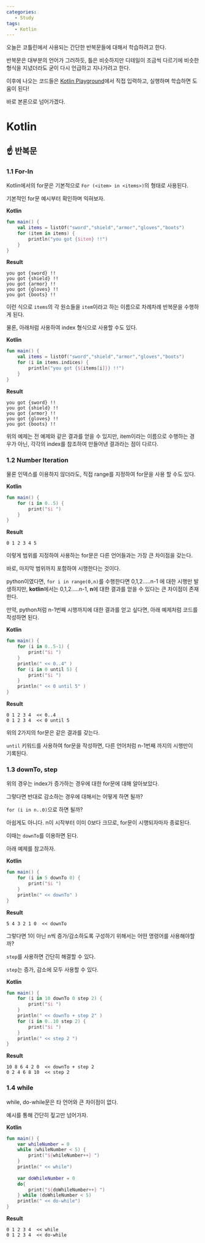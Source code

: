 ```yaml
---
categories: 
   - Study
tags:
   - Kotlin
---
```

오늘은 코틀린에서 사용되는 간단한 반복문들에 대해서 학습하려고 한다.

반복문은 대부분의 언어가 그러하듯, 틀은 비슷하지만 디테일이 조금씩 다르기에 비슷한 형식을 지녔더라도 굳이 다시 언급하고 지나가려고 한다.

이후에 나오는 코드들은 [Kotlin Playground](https://play.kotlinlang.org/)에서 직접 입력하고, 실행하며 학습하면 도움이 된다!

바로 본론으로 넘어가겠다.

# Kotlin
## ☝ 반복문

### 1.1 For-In

Kotlin에서의 for문은 기본적으로 `For (<item> in <items>)`의 형태로 사용된다.

기본적인 for문 예시부터 확인하며 익혀보자.

**Kotlin**
```kotlin
fun main() {
	val items = listOf("sword","shield","armor","gloves","boots")
    for (item in items) {
        println("you got {$item} !!")
    }
}
```

**Result**
```
you got {sword} !!
you got {shield} !!
you got {armor} !!
you got {gloves} !!
you got {boots} !!
```

이런 식으로 `items`의 각 원소들을 `item`이라고 하는  이름으로 차례차례 반복문을 수행하게 된다.

물론, 아래처럼 사용하여 index 형식으로 사용할 수도 있다.

**Kotlin**
```kotlin
fun main() {
	val items = listOf("sword","shield","armor","gloves","boots")
    for (i in items.indices) {
        println("you got {${items[i]}} !!")
    }
}
```

**Result**
```
you got {sword} !!
you got {shield} !!
you got {armor} !!
you got {gloves} !!
you got {boots} !!
```

위의 예제는 전 예제와 같은 결과를 얻을 수 있지만, item이라는 이름으로 수행하는 경우가 아닌, 각각의 index를 참조하여 만들어낸 결과라는 점이 다르다.

### 1.2 Number Iteration

물론 인덱스를 이용하지 않더라도, 직접 range를 지정하여 for문을 사용 할 수도 있다.

**Kotlin**
```kotlin
fun main() {
	for (i in 0..5) {
        print("$i ")
    }
}
```

**Result**
```
0 1 2 3 4 5
```

이렇게 범위를 지정하여 사용하는 for문은 다른 언어들과는 가장 큰 차이점을 갖는다.

바로, 마지막 범위까지 포함하여 시행한다는 것이다.

python이였다면, `for i in range(0,n)`를 수행한다면 0,1,2.....n-1 에 대한 시행만 발생하지만, **kotlin**에서는 0,1,2.....n-1, **n**에 대한 결과를 얻을 수 있다는 큰 차이점이 존재한다.

만약, python처럼 n-1번째 시행까지에 대한 결과를 얻고 싶다면, 아래 예제처럼 코드를 작성하면 된다.

**Kotlin**
```kotlin
fun main() {
	for (i in 0..5-1) {
        print("$i ")
    }
    println(" << 0..4" )
    for (i in 0 until 5) {
        print("$i ")
    } 
    println(" << 0 until 5" )
}
```

**Result**
```
0 1 2 3 4  << 0..4
0 1 2 3 4  << 0 until 5
```

위의 2가지의 for문은 같은 결과를 갖는다.

`until` 키워드를 사용하여 for문을 작성하면,  다른 언어처럼 n-1번째 까지의 시행만이 기록된다.

### 1.3 downTo, step

위의 경우는 index가 증가하는 경우에 대한 for문에 대해 알아보았다.

그렇다면 반대로 감소하는 경우에 대해서는 어떻게 하면 될까?

`for (i in n..0)`으로 하면 될까?

아쉽게도 아니다. n이 시작부터 이미 0보다 크므로, for문이 시행되자마자 종료된다.

이때는 `downTo`를 이용하면 된다.

아래 예제를 참고하자.

**Kotlin**
```kotlin
fun main() {
    for (i in 5 downTo 0) {
        print("$i ")
    } 
    println(" << downTo" )
}
```

**Result**
```
5 4 3 2 1 0  << downTo
```

그렇다면 1이 아닌 n씩 증가/감소하도록 구성하기 위해서는 어떤 명령어를 사용해야할까?

`step`를 사용하면 간단히 해결할 수 있다.

`step`는 증가, 감소에 모두 사용할 수 있다.

**Kotlin**
```kotlin
fun main() {
    for (i in 10 downTo 0 step 2) {
        print("$i ")
    }
    println(" << downTo + step 2" )
    for (i in 0..10 step 2) {
        print("$i ")
    }
    println(" << step 2 ")
}
```

**Result**
```
10 8 6 4 2 0  << downTo + step 2
0 2 4 6 8 10  << step 2 
```

### 1.4 while

while, do-while문은 타 언어와 큰 차이점이 없다.

예시를 통해 간단히 짚고만 넘어가자.

**Kotlin**
```kotlin
fun main() {
	var whileNumber = 0
	while (whileNumber < 5) {
	    print("${whileNumber++} ")
	}
	println(" << while")
	
	var doWhileNumber = 0
	do{
	    print("${doWhileNumber++} ")
	} while (doWhileNumber < 5) 
	println(" << do-while")
}
```

**Result**
```
0 1 2 3 4  << while
0 1 2 3 4  << do-while
```


